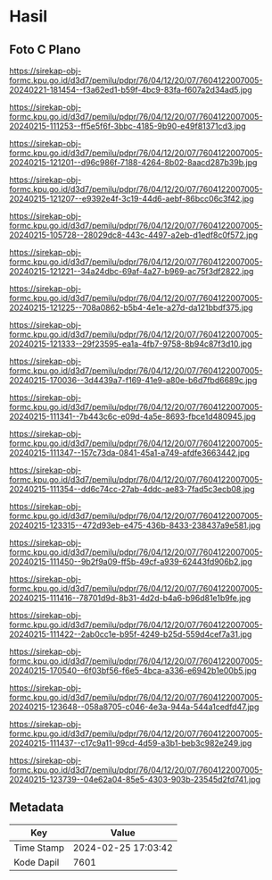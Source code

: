 # Hasil

## Foto C Plano

https://sirekap-obj-formc.kpu.go.id/d3d7/pemilu/pdpr/76/04/12/20/07/7604122007005-20240221-181454--f3a62ed1-b59f-4bc9-83fa-f607a2d34ad5.jpg

https://sirekap-obj-formc.kpu.go.id/d3d7/pemilu/pdpr/76/04/12/20/07/7604122007005-20240215-111253--ff5e5f6f-3bbc-4185-9b90-e49f81371cd3.jpg

https://sirekap-obj-formc.kpu.go.id/d3d7/pemilu/pdpr/76/04/12/20/07/7604122007005-20240215-121201--d96c986f-7188-4264-8b02-8aacd287b39b.jpg

https://sirekap-obj-formc.kpu.go.id/d3d7/pemilu/pdpr/76/04/12/20/07/7604122007005-20240215-121207--e9392e4f-3c19-44d6-aebf-86bcc06c3f42.jpg

https://sirekap-obj-formc.kpu.go.id/d3d7/pemilu/pdpr/76/04/12/20/07/7604122007005-20240215-105728--28029dc8-443c-4497-a2eb-d1edf8c0f572.jpg

https://sirekap-obj-formc.kpu.go.id/d3d7/pemilu/pdpr/76/04/12/20/07/7604122007005-20240215-121221--34a24dbc-69af-4a27-b969-ac75f3df2822.jpg

https://sirekap-obj-formc.kpu.go.id/d3d7/pemilu/pdpr/76/04/12/20/07/7604122007005-20240215-121225--708a0862-b5b4-4e1e-a27d-da121bbdf375.jpg

https://sirekap-obj-formc.kpu.go.id/d3d7/pemilu/pdpr/76/04/12/20/07/7604122007005-20240215-121333--29f23595-ea1a-4fb7-9758-8b94c87f3d10.jpg

https://sirekap-obj-formc.kpu.go.id/d3d7/pemilu/pdpr/76/04/12/20/07/7604122007005-20240215-170036--3d4439a7-f169-41e9-a80e-b6d7fbd6689c.jpg

https://sirekap-obj-formc.kpu.go.id/d3d7/pemilu/pdpr/76/04/12/20/07/7604122007005-20240215-111341--7b443c6c-e09d-4a5e-8693-fbce1d480945.jpg

https://sirekap-obj-formc.kpu.go.id/d3d7/pemilu/pdpr/76/04/12/20/07/7604122007005-20240215-111347--157c73da-0841-45a1-a749-afdfe3663442.jpg

https://sirekap-obj-formc.kpu.go.id/d3d7/pemilu/pdpr/76/04/12/20/07/7604122007005-20240215-111354--dd6c74cc-27ab-4ddc-ae83-7fad5c3ecb08.jpg

https://sirekap-obj-formc.kpu.go.id/d3d7/pemilu/pdpr/76/04/12/20/07/7604122007005-20240215-123315--472d93eb-e475-436b-8433-238437a9e581.jpg

https://sirekap-obj-formc.kpu.go.id/d3d7/pemilu/pdpr/76/04/12/20/07/7604122007005-20240215-111450--9b2f9a09-ff5b-49cf-a939-62443fd906b2.jpg

https://sirekap-obj-formc.kpu.go.id/d3d7/pemilu/pdpr/76/04/12/20/07/7604122007005-20240215-111416--78701d9d-8b31-4d2d-b4a6-b96d81e1b9fe.jpg

https://sirekap-obj-formc.kpu.go.id/d3d7/pemilu/pdpr/76/04/12/20/07/7604122007005-20240215-111422--2ab0cc1e-b95f-4249-b25d-559d4cef7a31.jpg

https://sirekap-obj-formc.kpu.go.id/d3d7/pemilu/pdpr/76/04/12/20/07/7604122007005-20240215-170540--6f03bf56-f6e5-4bca-a336-e6942b1e00b5.jpg

https://sirekap-obj-formc.kpu.go.id/d3d7/pemilu/pdpr/76/04/12/20/07/7604122007005-20240215-123648--058a8705-c046-4e3a-944a-544a1cedfd47.jpg

https://sirekap-obj-formc.kpu.go.id/d3d7/pemilu/pdpr/76/04/12/20/07/7604122007005-20240215-111437--c17c9a11-99cd-4d59-a3b1-beb3c982e249.jpg

https://sirekap-obj-formc.kpu.go.id/d3d7/pemilu/pdpr/76/04/12/20/07/7604122007005-20240215-123739--04e62a04-85e5-4303-903b-23545d2fd741.jpg


## Metadata

| Key        | Value               |
| ---------- | ------------------- |
| Time Stamp | 2024-02-25 17:03:42 |
| Kode Dapil | 7601                |



